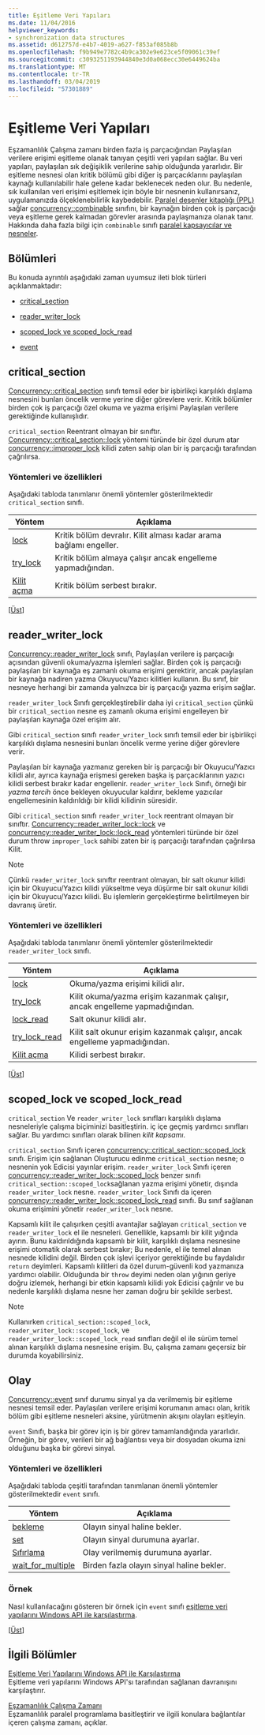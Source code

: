```yaml
---
title: Eşitleme Veri Yapıları
ms.date: 11/04/2016
helpviewer_keywords:
- synchronization data structures
ms.assetid: d612757d-e4b7-4019-a627-f853af085b8b
ms.openlocfilehash: f9b949e7782c4b9ca302e9e623ce5f09061c39ef
ms.sourcegitcommit: c3093251193944840e3d0a068ecc30e6449624ba
ms.translationtype: MT
ms.contentlocale: tr-TR
ms.lasthandoff: 03/04/2019
ms.locfileid: "57301889"
---
```

# <a name="synchronization-data-structures"></a>Eşitleme Veri Yapıları

Eşzamanlılık Çalışma zamanı birden fazla iş parçacığından Paylaşılan verilere erişimi eşitleme olanak tanıyan çeşitli veri yapıları sağlar. Bu veri yapıları, paylaşılan sık değişiklik verilerine sahip olduğunda yararlıdır. Bir eşitleme nesnesi olan kritik bölümü gibi diğer iş parçacıklarını paylaşılan kaynağı kullanılabilir hale gelene kadar beklenecek neden olur. Bu nedenle, sık kullanılan veri erişimi eşitlemek için böyle bir nesnenin kullanırsanız, uygulamanızda ölçeklenebilirlik kaybedebilir. [Paralel desenler kitaplığı (PPL)](../../parallel/concrt/parallel-patterns-library-ppl.md) sağlar [concurrency::combinable](../../parallel/concrt/reference/combinable-class.md) sınıfını, bir kaynağın birden çok iş parçacığı veya eşitleme gerek kalmadan görevler arasında paylaşmanıza olanak tanır. Hakkında daha fazla bilgi için `combinable` sınıfı [paralel kapsayıcılar ve nesneler](../../parallel/concrt/parallel-containers-and-objects.md).

##  <a name="top"></a> Bölümleri

Bu konuda ayrıntılı aşağıdaki zaman uyumsuz ileti blok türleri açıklanmaktadır:

- [critical_section](#critical_section)

- [reader_writer_lock](#reader_writer_lock)

- [scoped_lock ve scoped_lock_read](#scoped_lock)

- [event](#event)

##  <a name="critical_section"></a> critical_section

[Concurrency::critical_section](../../parallel/concrt/reference/critical-section-class.md) sınıfı temsil eder bir işbirlikçi karşılıklı dışlama nesnesini bunları öncelik verme yerine diğer görevlere verir. Kritik bölümler birden çok iş parçacığı özel okuma ve yazma erişimi Paylaşılan verilere gerektiğinde kullanışlıdır.

`critical_section` Reentrant olmayan bir sınıftır. [Concurrency::critical_section::lock](reference/critical-section-class.md#lock) yöntemi türünde bir özel durum atar [concurrency::improper_lock](../../parallel/concrt/reference/improper-lock-class.md) kilidi zaten sahip olan bir iş parçacığı tarafından çağrılırsa.

### <a name="methods-and-features"></a>Yöntemleri ve özellikleri

Aşağıdaki tabloda tanımlanır önemli yöntemler gösterilmektedir `critical_section` sınıfı.

|Yöntem|Açıklama|
|------------|-----------------|
|[lock](reference/critical-section-class.md#lock)|Kritik bölüm devralır. Kilit alması kadar arama bağlamı engeller.|
|[try_lock](reference/critical-section-class.md#try_lock)|Kritik bölüm almaya çalışır ancak engelleme yapmadığından.|
|[Kilit açma](reference/critical-section-class.md#unlock)|Kritik bölüm serbest bırakır.|

[[Üst](#top)]

##  <a name="reader_writer_lock"></a> reader_writer_lock

[Concurrency::reader_writer_lock](../../parallel/concrt/reference/reader-writer-lock-class.md) sınıfı, Paylaşılan verilere iş parçacığı açısından güvenli okuma/yazma işlemleri sağlar. Birden çok iş parçacığı paylaşılan bir kaynağa eş zamanlı okuma erişimi gerektirir, ancak paylaşılan bir kaynağa nadiren yazma Okuyucu/Yazıcı kilitleri kullanın. Bu sınıf, bir nesneye herhangi bir zamanda yalnızca bir iş parçacığı yazma erişim sağlar.

`reader_writer_lock` Sınıfı gerçekleştirebilir daha iyi `critical_section` çünkü bir `critical_section` nesne eş zamanlı okuma erişimi engelleyen bir paylaşılan kaynağa özel erişim alır.

Gibi `critical_section` sınıfı `reader_writer_lock` sınıfı temsil eder bir işbirlikçi karşılıklı dışlama nesnesini bunları öncelik verme yerine diğer görevlere verir.

Paylaşılan bir kaynağa yazmanız gereken bir iş parçacığı bir Okuyucu/Yazıcı kilidi alır, ayrıca kaynağa erişmesi gereken başka iş parçacıklarının yazıcı kilidi serbest bırakır kadar engellenir. `reader_writer_lock` Sınıfı, örneği bir *yazma tercih* önce bekleyen okuyucular kaldırır, bekleme yazıcılar engellemesinin kaldırıldığı bir kilidi kilidinin süresidir.

Gibi `critical_section` sınıfı `reader_writer_lock` reentrant olmayan bir sınıftır. [Concurrency::reader_writer_lock::lock](reference/reader-writer-lock-class.md#lock) ve [concurrency::reader_writer_lock::lock_read](reference/reader-writer-lock-class.md#lock_read) yöntemleri türünde bir özel durum throw `improper_lock` sahibi zaten bir iş parçacığı tarafından çağrılırsa Kilit.

> [!NOTE]
>  Çünkü `reader_writer_lock` sınıftır reentrant olmayan, bir salt okunur kilidi için bir Okuyucu/Yazıcı kilidi yükseltme veya düşürme bir salt okunur kilidi için bir Okuyucu/Yazıcı kilidi. Bu işlemlerin gerçekleştirme belirtilmeyen bir davranış üretir.

### <a name="methods-and-features"></a>Yöntemleri ve özellikleri

Aşağıdaki tabloda tanımlanır önemli yöntemler gösterilmektedir `reader_writer_lock` sınıfı.

|Yöntem|Açıklama|
|------------|-----------------|
|[lock](reference/reader-writer-lock-class.md#lock)|Okuma/yazma erişimi kilidi alır.|
|[try_lock](reference/reader-writer-lock-class.md#try_lock)|Kilit okuma/yazma erişim kazanmak çalışır, ancak engelleme yapmadığından.|
|[lock_read](reference/reader-writer-lock-class.md#lock_read)|Salt okunur kilidi alır.|
|[try_lock_read](reference/reader-writer-lock-class.md#try_lock_read)|Kilit salt okunur erişim kazanmak çalışır, ancak engelleme yapmadığından.|
|[Kilit açma](reference/reader-writer-lock-class.md#unlock)|Kilidi serbest bırakır.|

[[Üst](#top)]

##  <a name="scoped_lock"></a> scoped_lock ve scoped_lock_read

`critical_section` Ve `reader_writer_lock` sınıfları karşılıklı dışlama nesneleriyle çalışma biçiminizi basitleştirin. iç içe geçmiş yardımcı sınıfları sağlar. Bu yardımcı sınıfları olarak bilinen *kilit kapsamı*.

`critical_section` Sınıfı içeren [concurrency::critical_section::scoped_lock](reference/critical-section-class.md#critical_section__scoped_lock_class) sınıfı. Erişim için sağlanan Oluşturucu edinme `critical_section` nesne; o nesnenin yok Edicisi yayınlar erişim. `reader_writer_lock` Sınıfı içeren [concurrency::reader_writer_lock::scoped_lock](reference/reader-writer-lock-class.md#scoped_lock_class) benzer sınıfı `critical_section::scoped_lock`sağlanan yazma erişimi yönetir, dışında `reader_writer_lock` nesne. `reader_writer_lock` Sınıfı da içeren [concurrency::reader_writer_lock::scoped_lock_read](reference/reader-writer-lock-class.md#scoped_lock_read_class) sınıfı. Bu sınıf sağlanan okuma erişimini yönetir `reader_writer_lock` nesne.

Kapsamlı kilit ile çalışırken çeşitli avantajlar sağlayan `critical_section` ve `reader_writer_lock` el ile nesneleri. Genellikle, kapsamlı bir kilit yığında ayırın. Bunu kaldırıldığında kapsamlı bir kilit, karşılıklı dışlama nesnesine erişimi otomatik olarak serbest bırakır; Bu nedenle, el ile temel alınan nesnede kilidini değil. Birden çok işlevi içeriyor gerektiğinde bu faydalıdır `return` deyimleri. Kapsamlı kilitleri da özel durum-güvenli kod yazmanıza yardımcı olabilir. Olduğunda bir `throw` deyimi neden olan yığının geriye doğru izlemek, herhangi bir etkin kapsamlı kilidi yok Edicisi çağrılır ve bu nedenle karşılıklı dışlama nesne her zaman doğru bir şekilde serbest.

> [!NOTE]
>  Kullanırken `critical_section::scoped_lock`, `reader_writer_lock::scoped_lock`, ve `reader_writer_lock::scoped_lock_read` sınıfları değil el ile sürüm temel alınan karşılıklı dışlama nesnesine erişim. Bu, çalışma zamanı geçersiz bir durumda koyabilirsiniz.

##  <a name="event"></a> Olay

[Concurrency::event](../../parallel/concrt/reference/event-class.md) sınıf durumu sinyal ya da verilmemiş bir eşitleme nesnesi temsil eder. Paylaşılan verilere erişimi korumanın amacı olan, kritik bölüm gibi eşitleme nesneleri aksine, yürütmenin akışını olayları eşitleyin.

`event` Sınıfı, başka bir görev için iş bir görev tamamlandığında yararlıdır. Örneğin, bir görev, verileri bir ağ bağlantısı veya bir dosyadan okuma izni olduğunu başka bir görevi sinyal.

### <a name="methods-and-features"></a>Yöntemleri ve özellikleri

Aşağıdaki tabloda çeşitli tarafından tanımlanan önemli yöntemler gösterilmektedir `event` sınıfı.

|Yöntem|Açıklama|
|------------|-----------------|
|[bekleme](reference/event-class.md#wait)|Olayın sinyal haline bekler.|
|[set](reference/event-class.md#set)|Olayın sinyal durumuna ayarlar.|
|[Sıfırlama](reference/event-class.md#reset)|Olay verilmemiş durumuna ayarlar.|
|[wait_for_multiple](reference/event-class.md#wait_for_multiple)|Birden fazla olayın sinyal haline bekler.|

### <a name="example"></a>Örnek

Nasıl kullanılacağını gösteren bir örnek için `event` sınıfı [eşitleme veri yapılarını Windows API ile karşılaştırma](../../parallel/concrt/comparing-synchronization-data-structures-to-the-windows-api.md).

[[Üst](#top)]

## <a name="related-sections"></a>İlgili Bölümler

[Eşitleme Veri Yapılarını Windows API ile Karşılaştırma](../../parallel/concrt/comparing-synchronization-data-structures-to-the-windows-api.md)<br/>
Eşitleme veri yapılarını Windows API'sı tarafından sağlanan davranışını karşılaştırır.

[Eşzamanlılık Çalışma Zamanı](../../parallel/concrt/concurrency-runtime.md)<br/>
Eşzamanlılık paralel programlama basitleştirir ve ilgili konulara bağlantılar içeren çalışma zamanı, açıklar.
